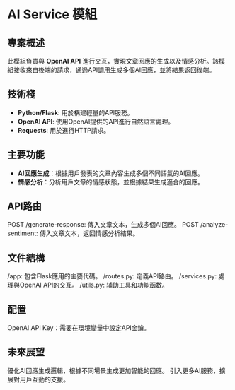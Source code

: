 # AI Service 模組

## 專案概述
此模組負責與 **OpenAI API** 進行交互，實現文章回應的生成以及情感分析。該模組接收來自後端的請求，通過API調用生成多個AI回應，並將結果返回後端。

## 技術棧
- **Python/Flask**: 用於構建輕量的API服務。
- **OpenAI API**: 使用OpenAI提供的API進行自然語言處理。
- **Requests**: 用於進行HTTP請求。

## 主要功能
- **AI回應生成**：根據用戶發表的文章內容生成多個不同語氣的AI回應。
- **情感分析**：分析用戶文章的情感狀態，並根據結果生成適合的回應。

## API路由
POST /generate-response: 傳入文章文本，生成多個AI回應。
POST /analyze-sentiment: 傳入文章文本，返回情感分析結果。

## 文件結構
/app: 包含Flask應用的主要代碼。
/routes.py: 定義API路由。
/services.py: 處理與OpenAI API的交互。
/utils.py: 辅助工具和功能函數。

## 配置
OpenAI API Key：需要在環境變量中設定API金鑰。

## 未來展望
優化AI回應生成邏輯，根據不同場景生成更加智能的回應。
引入更多AI服務，擴展對用戶互動的支援。
